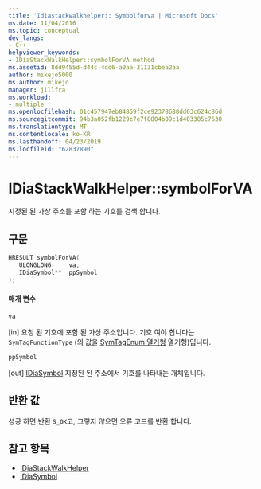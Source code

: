 ```yaml
---
title: 'Idiastackwalkhelper:: Symbolforva | Microsoft Docs'
ms.date: 11/04/2016
ms.topic: conceptual
dev_langs:
- C++
helpviewer_keywords:
- IDiaStackWalkHelper::symbolForVA method
ms.assetid: 8dd9455d-d44c-4dd6-a0aa-31131cbea2aa
author: mikejo5000
ms.author: mikejo
manager: jillfra
ms.workload:
- multiple
ms.openlocfilehash: 01c457947eb84859f2ce92378688dd03c624c86d
ms.sourcegitcommit: 94b3a052fb1229c7e7f8804b09c1d403385c7630
ms.translationtype: MT
ms.contentlocale: ko-KR
ms.lasthandoff: 04/23/2019
ms.locfileid: "62837890"
---
```

# <a name="idiastackwalkhelpersymbolforva"></a>IDiaStackWalkHelper::symbolForVA
지정된 된 가상 주소를 포함 하는 기호를 검색 합니다.

## <a name="syntax"></a>구문

```C++
HRESULT symbolForVA( 
   ULONGLONG     va,
   IDiaSymbol**  ppSymbol
);
```

#### <a name="parameters"></a>매개 변수
 `va`

[in] 요청 된 기호에 포함 된 가상 주소입니다. 기호 여야 합니다는 `SymTagFunctionType` (의 값을 [SymTagEnum 열거형](../../debugger/debug-interface-access/symtagenum.md) 열거형)입니다.

 `ppSymbol`

[out] [IDiaSymbol](../../debugger/debug-interface-access/idiasymbol.md) 지정된 된 주소에서 기호를 나타내는 개체입니다.

## <a name="return-value"></a>반환 값
 성공 하면 반환 `S_OK`고, 그렇지 않으면 오류 코드를 반환 합니다.

## <a name="see-also"></a>참고 항목
- [IDiaStackWalkHelper](../../debugger/debug-interface-access/idiastackwalkhelper.md)
- [IDiaSymbol](../../debugger/debug-interface-access/idiasymbol.md)